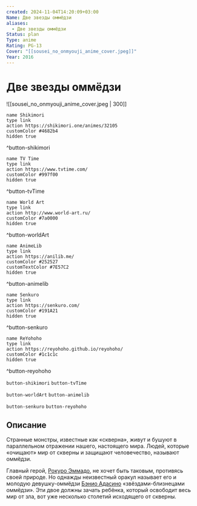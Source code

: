 ```yaml
---
created: 2024-11-04T14:20:09+03:00
Name: Две звезды оммёдзи
aliases:
  - Две звезды оммёдзи
Status: plan
Type: anime
Rating: PG-13
Cover: "[[sousei_no_onmyouji_anime_cover.jpeg]]"
Year: 2016
---
```


# Две звезды оммёдзи

![[sousei_no_onmyouji_anime_cover.jpeg | 300]]

```button
name Shikimori
type link
action https://shikimori.one/animes/32105
customColor #4682b4
hidden true
```
^button-shikimori

```button
name TV Time
type link
action https://www.tvtime.com/
customColor #997f00
hidden true
```
^button-tvTime

```button
name World Art
type link
action http://www.world-art.ru/
customColor #7a0000
hidden true
```
^button-worldArt

```button
name AnimeLib
type link
action https://anilib.me/
customColor #252527
customTextColor #7E57C2
hidden true
```
^button-animelib

```button
name Senkuro
type link
action https://senkuro.com/
customColor #191A21
hidden true
```
^button-senkuro

```button
name ReYohoho
type link
action https://reyohoho.github.io/reyohoho/
customColor #1c1c1c
hidden true
```
^button-reyohoho

`button-shikimori` `button-tvTime`

`button-worldArt` `button-animelib`

`button-senkuro` `button-reyohoho`

## Описание

Странные монстры, известные как «скверна», живут и бушуют в параллельном отражении нашего, настоящего мира. Людей, которые «очищают» мир от скверны и защищают человечество, называют оммёдзи.

Главный герой, [Рокуро Эммадо](https://shikimori.one/characters/95665-rokuro-enmadou), не хочет быть таковым, противясь своей природе. Но однажды неизвестный оракул называет его и молодую девушку-оммёдзи [Бэнио Адасино](https://shikimori.one/characters/95667-benio-adashino) «звёздами-близнецами оммёдзи». Эти двое должны зачать ребёнка, который освободит весь мир от зла, вот уже несколько столетий исходящего от скверны.
